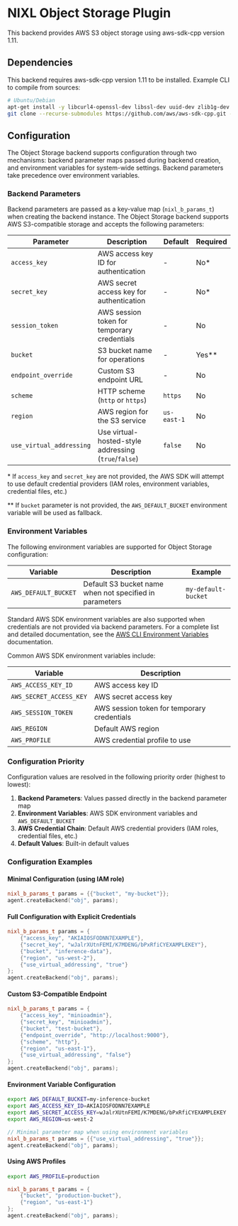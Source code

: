 <!--
SPDX-FileCopyrightText: Copyright (c) 2025 NVIDIA CORPORATION & AFFILIATES. All rights reserved.
SPDX-License-Identifier: Apache-2.0

Licensed under the Apache License, Version 2.0 (the "License");
you may not use this file except in compliance with the License.
You may obtain a copy of the License at

http://www.apache.org/licenses/LICENSE-2.0

Unless required by applicable law or agreed to in writing, software
distributed under the License is distributed on an "AS IS" BASIS,
WITHOUT WARRANTIES OR CONDITIONS OF ANY KIND, either express or implied.
See the License for the specific language governing permissions and
limitations under the License.
-->

# NIXL Object Storage Plugin

This backend provides AWS S3 object storage using aws-sdk-cpp version 1.11.

## Dependencies
This backend requires aws-sdk-cpp version 1.11 to be installed. Example CLI to compile from sources:

```bash
# Ubuntu/Debian
apt-get install -y libcurl4-openssl-dev libssl-dev uuid-dev zlib1g-dev
git clone --recurse-submodules https://github.com/aws/aws-sdk-cpp.git --branch 1.11.581 && mkdir sdk_build && cd sdk_build && cmake ../aws-sdk-cpp/ -DCMAKE_BUILD_TYPE=Release -DBUILD_ONLY="s3" -DENABLE_TESTING=OFF -DCMAKE_INSTALL_PREFIX=/usr/local && make -j && make install
```

## Configuration

The Object Storage backend supports configuration through two mechanisms: backend parameter maps passed during backend creation, and environment variables for system-wide settings. Backend parameters take precedence over environment variables.

### Backend Parameters

Backend parameters are passed as a key-value map (`nixl_b_params_t`) when creating the backend instance. The Object Storage backend supports AWS S3-compatible storage and accepts the following parameters:

| Parameter | Description | Default | Required |
|-----------|-------------|---------|----------|
| `access_key` | AWS access key ID for authentication | - | No* |
| `secret_key` | AWS secret access key for authentication | - | No* |
| `session_token` | AWS session token for temporary credentials | - | No |
| `bucket` | S3 bucket name for operations | - | Yes** |
| `endpoint_override` | Custom S3 endpoint URL | - | No |
| `scheme` | HTTP scheme (`http` or `https`) | `https` | No |
| `region` | AWS region for the S3 service | `us-east-1` | No |
| `use_virtual_addressing` | Use virtual-hosted-style addressing (`true`/`false`) | `false` | No |

\* If `access_key` and `secret_key` are not provided, the AWS SDK will attempt to use default credential providers (IAM roles, environment variables, credential files, etc.)

\** If `bucket` parameter is not provided, the `AWS_DEFAULT_BUCKET` environment variable will be used as fallback.

### Environment Variables

The following environment variables are supported for Object Storage configuration:

| Variable | Description | Example |
|----------|-------------|---------|
| `AWS_DEFAULT_BUCKET` | Default S3 bucket name when not specified in parameters | `my-default-bucket` |

Standard AWS SDK environment variables are also supported when credentials are not provided via backend parameters. For a complete list and detailed documentation, see the [AWS CLI Environment Variables](https://docs.aws.amazon.com/cli/latest/userguide/cli-configure-envvars.html) documentation.

Common AWS SDK environment variables include:

| Variable | Description |
|----------|-------------|
| `AWS_ACCESS_KEY_ID` | AWS access key ID |
| `AWS_SECRET_ACCESS_KEY` | AWS secret access key |
| `AWS_SESSION_TOKEN` | AWS session token for temporary credentials |
| `AWS_REGION` | Default AWS region |
| `AWS_PROFILE` | AWS credential profile to use |

### Configuration Priority

Configuration values are resolved in the following priority order (highest to lowest):

1. **Backend Parameters**: Values passed directly in the backend parameter map
2. **Environment Variables**: AWS SDK environment variables and `AWS_DEFAULT_BUCKET`
3. **AWS Credential Chain**: Default AWS credential providers (IAM roles, credential files, etc.)
4. **Default Values**: Built-in default values

### Configuration Examples

#### Minimal Configuration (using IAM role)
```cpp
nixl_b_params_t params = {{"bucket", "my-bucket"}};
agent.createBackend("obj", params);
```

#### Full Configuration with Explicit Credentials
```cpp
nixl_b_params_t params = {
    {"access_key", "AKIAIOSFODNN7EXAMPLE"},
    {"secret_key", "wJalrXUtnFEMI/K7MDENG/bPxRfiCYEXAMPLEKEY"},
    {"bucket", "inference-data"},
    {"region", "us-west-2"},
    {"use_virtual_addressing", "true"}
};
agent.createBackend("obj", params);
```

#### Custom S3-Compatible Endpoint
```cpp
nixl_b_params_t params = {
    {"access_key", "minioadmin"},
    {"secret_key", "minioadmin"},
    {"bucket", "test-bucket"},
    {"endpoint_override", "http://localhost:9000"},
    {"scheme", "http"},
    {"region", "us-east-1"},
    {"use_virtual_addressing", "false"}
};
agent.createBackend("obj", params);
```

#### Environment Variable Configuration
```bash
export AWS_DEFAULT_BUCKET=my-inference-bucket
export AWS_ACCESS_KEY_ID=AKIAIOSFODNN7EXAMPLE
export AWS_SECRET_ACCESS_KEY=wJalrXUtnFEMI/K7MDENG/bPxRfiCYEXAMPLEKEY
export AWS_REGION=us-west-2
```

```cpp
// Minimal parameter map when using environment variables
nixl_b_params_t params = {{"use_virtual_addressing", "true"}};
agent.createBackend("obj", params);
```

#### Using AWS Profiles
```bash
export AWS_PROFILE=production
```

```cpp
nixl_b_params_t params = {
    {"bucket", "production-bucket"},
    {"region", "us-east-1"}
};
agent.createBackend("obj", params);
```
